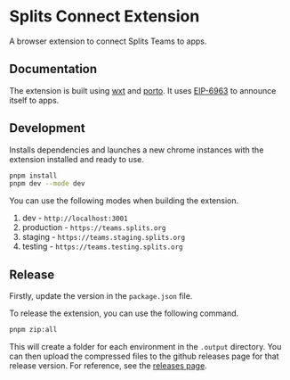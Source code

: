 # Splits Connect Extension

A browser extension to connect Splits Teams to apps.

## Documentation

The extension is built using [wxt](https://wxt.dev/) and [porto](https://porto.sh/). It uses [EIP-6963](https://eips.ethereum.org/EIPS/eip-6963) to announce itself to apps.

## Development

Installs dependencies and launches a new chrome instances with the extension installed and ready to use.

```bash
pnpm install
pnpm dev --mode dev
```

You can use the following modes when building the extension.

1. dev - `http://localhost:3001`
2. production - `https://teams.splits.org`
3. staging - `https://teams.staging.splits.org`
4. testing - `https://teams.testing.splits.org`

## Release

Firstly, update the version in the `package.json` file.

To release the extension, you can use the following command.

```bash
pnpm zip:all
```

This will create a folder for each environment in the `.output` directory. You can then upload the compressed files to the github releases page for that release version. For reference, see the [releases page](https://github.com/0xSplits/splits-connect/releases).
